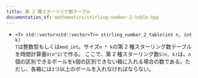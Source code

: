 ```yaml
---
title: 第 2 種スターリング数テーブル
documentation_of: mathematics/stirling-number-2-table.hpp
---
```


- `<T> std::vector<std::vector<T>> stirling_number_2_table(int n, int k)`  
  `T`は整数型もしくは`mod_int`。サイズ`n * k`の第 2 種スターリング数テーブルを時間計算量`O(n^2)`で作る。
  ここで、第 2 種スターリング数`S(n, k)`は、`n`個の区別できるボールを`k`個の区別できない箱に入れる場合の数である。ただし、各箱には`1`つ以上のボールを入れなければならない。
